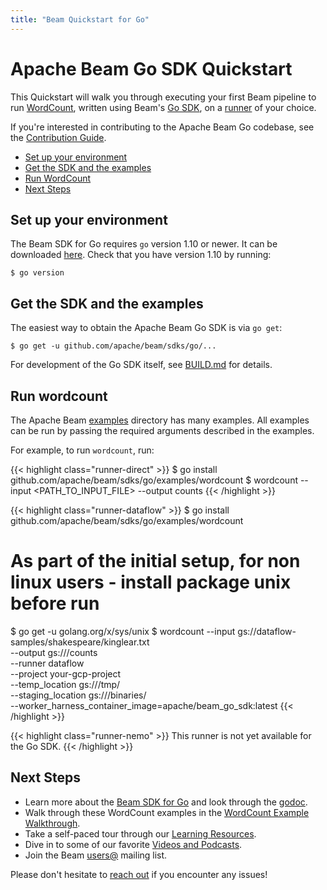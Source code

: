 ```yaml
---
title: "Beam Quickstart for Go"
---
```

<!--
Licensed under the Apache License, Version 2.0 (the "License");
you may not use this file except in compliance with the License.
You may obtain a copy of the License at

http://www.apache.org/licenses/LICENSE-2.0

Unless required by applicable law or agreed to in writing, software
distributed under the License is distributed on an "AS IS" BASIS,
WITHOUT WARRANTIES OR CONDITIONS OF ANY KIND, either express or implied.
See the License for the specific language governing permissions and
limitations under the License.
-->

# Apache Beam Go SDK Quickstart

This Quickstart will walk you through executing your first Beam pipeline to run [WordCount](/get-started/wordcount-example), written using Beam's [Go SDK](/documentation/sdks/go), on a [runner](/documentation#runners) of your choice.

If you're interested in contributing to the Apache Beam Go codebase, see the [Contribution Guide](/contribute).

- [Set up your environment](#set-up-your-environment)
- [Get the SDK and the examples](#get-the-sdk-and-the-examples)
- [Run WordCount](#run-wordcount)
- [Next Steps](#next-steps)

## Set up your environment

The Beam SDK for Go requires `go` version 1.10 or newer. It can be downloaded [here](https://golang.org/). Check that you have version 1.10 by running:

```
$ go version
```

## Get the SDK and the examples

The easiest way to obtain the Apache Beam Go SDK is via `go get`:

```
$ go get -u github.com/apache/beam/sdks/go/...
```

For development of the Go SDK itself, see [BUILD.md](https://github.com/apache/beam/blob/master/sdks/go/BUILD.md) for details.

## Run wordcount

The Apache Beam
[examples](https://github.com/apache/beam/tree/master/sdks/go/examples)
directory has many examples. All examples can be run by passing the
required arguments described in the examples.

For example, to run `wordcount`, run:

{{< highlight class="runner-direct" >}}
$ go install github.com/apache/beam/sdks/go/examples/wordcount
$ wordcount --input <PATH_TO_INPUT_FILE> --output counts
{{< /highlight >}}

{{< highlight class="runner-dataflow" >}}
$ go install github.com/apache/beam/sdks/go/examples/wordcount
# As part of the initial setup, for non linux users - install package unix before run
$ go get -u golang.org/x/sys/unix
$ wordcount --input gs://dataflow-samples/shakespeare/kinglear.txt \
            --output gs://<your-gcs-bucket>/counts \
            --runner dataflow \
            --project your-gcp-project \
            --temp_location gs://<your-gcs-bucket>/tmp/ \
            --staging_location gs://<your-gcs-bucket>/binaries/ \
            --worker_harness_container_image=apache/beam_go_sdk:latest
{{< /highlight >}}

{{< highlight class="runner-nemo" >}}
This runner is not yet available for the Go SDK.
{{< /highlight >}}

## Next Steps

* Learn more about the [Beam SDK for Go](/documentation/sdks/go/)
  and look through the [godoc](https://godoc.org/github.com/apache/beam/sdks/go/pkg/beam).
* Walk through these WordCount examples in the [WordCount Example Walkthrough](/get-started/wordcount-example).
* Take a self-paced tour through our [Learning Resources](/documentation/resources/learning-resources).
* Dive in to some of our favorite [Videos and Podcasts](/documentation/resources/videos-and-podcasts).
* Join the Beam [users@](/community/contact-us) mailing list.

Please don't hesitate to [reach out](/community/contact-us) if you encounter any issues!
